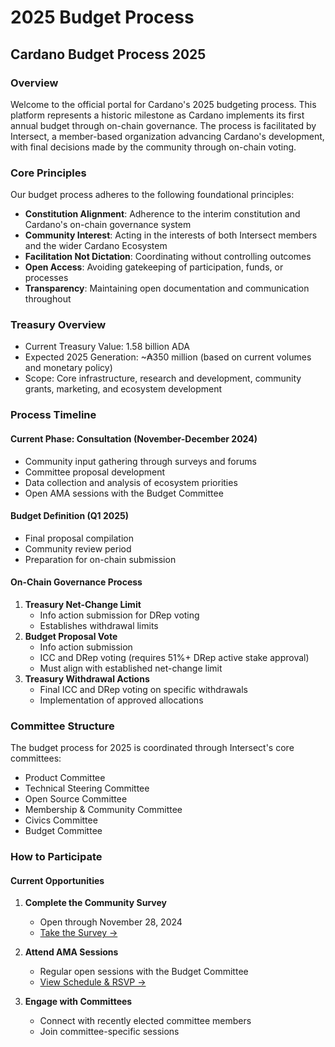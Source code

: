 # 2025 Budget Process

## Cardano Budget Process 2025

### Overview

Welcome to the official portal for Cardano's 2025 budgeting process. This platform represents a historic milestone as Cardano implements its first annual budget through on-chain governance. The process is facilitated by Intersect, a member-based organization advancing Cardano's development, with final decisions made by the community through on-chain voting.

### Core Principles

Our budget process adheres to the following foundational principles:

* **Constitution Alignment**: Adherence to the interim constitution and Cardano's on-chain governance system
* **Community Interest**: Acting in the interests of both Intersect members and the wider Cardano Ecosystem
* **Facilitation Not Dictation**: Coordinating without controlling outcomes
* **Open Access**: Avoiding gatekeeping of participation, funds, or processes
* **Transparency**: Maintaining open documentation and communication throughout

### Treasury Overview

* Current Treasury Value: 1.58 billion ADA
* Expected 2025 Generation: \~₳350 million (based on current volumes and monetary policy)
* Scope: Core infrastructure, research and development, community grants, marketing, and ecosystem development

### Process Timeline

#### Current Phase: Consultation (November-December 2024)

* Community input gathering through surveys and forums
* Committee proposal development
* Data collection and analysis of ecosystem priorities
* Open AMA sessions with the Budget Committee

#### Budget Definition (Q1 2025)

* Final proposal compilation
* Community review period
* Preparation for on-chain submission

#### On-Chain Governance Process

1. **Treasury Net-Change Limit**
   * Info action submission for DRep voting
   * Establishes withdrawal limits
2. **Budget Proposal Vote**
   * Info action submission
   * ICC and DRep voting (requires 51%+ DRep active stake approval)
   * Must align with established net-change limit
3. **Treasury Withdrawal Actions**
   * Final ICC and DRep voting on specific withdrawals
   * Implementation of approved allocations

### Committee Structure

The budget process for 2025 is coordinated through Intersect's core committees:

* Product Committee
* Technical Steering Committee
* Open Source Committee
* Membership & Community Committee
* Civics Committee
* Budget Committee

### How to Participate

#### Current Opportunities

1. **Complete the Community Survey**
   * Open through November 28, 2024
   * [Take the Survey →](https://docs.google.com/forms/d/e/1FAIpQLSeQF1G24eRkI7Lmsp7m9aQV6Ssh9HLWT2r\_PkYXrPLCiUv-vw/viewform)
2. **Attend AMA Sessions**
   * Regular open sessions with the Budget Committee
   * [View Schedule & RSVP →](https://lu.ma/cardanobudgetprocess)
3.  **Engage with Committees**

    * Connect with recently elected committee members
    * Join committee-specific sessions



